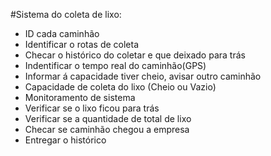 #Sistema do coleta de lixo:
- ID cada caminhão
- Identificar o rotas de coleta
- Checar o histórico do coletar e que deixado para trás
- Indentificar o tempo real do caminhão(GPS)
- Informar á capacidade tiver cheio, avisar outro caminhão
- Capacidade de coleta do lixo (Cheio ou Vazio)
- Monitoramento de sistema
- Verificar se o lixo ficou para trás
- Verificar se a quantidade de total de lixo
- Checar se caminhão chegou a empresa
- Entregar o histórico
